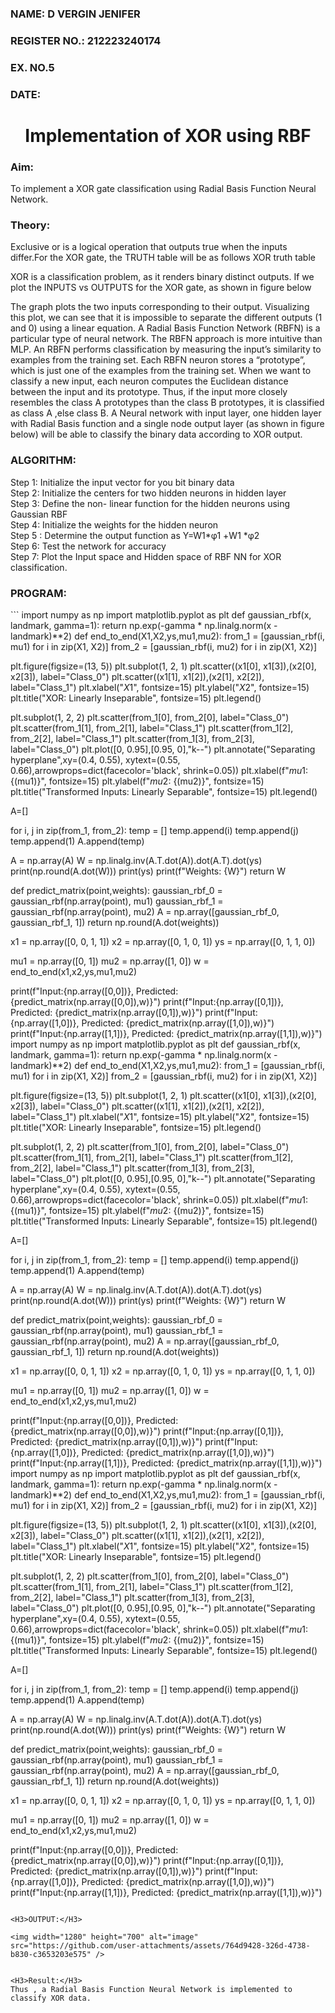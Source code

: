 <H3>NAME: D VERGIN JENIFER</H3>
<H3>REGISTER NO.: 212223240174</H3>
<H3>EX. NO.5</H3>
<H3>DATE:</H3>
<H1 ALIGN =CENTER>Implementation of XOR  using RBF</H1>
<H3>Aim:</H3>
To implement a XOR gate classification using Radial Basis Function  Neural Network.

<H3>Theory:</H3>
<P>Exclusive or is a logical operation that outputs true when the inputs differ.For the XOR gate, the TRUTH table will be as follows XOR truth table </P>

<P>XOR is a classification problem, as it renders binary distinct outputs. If we plot the INPUTS vs OUTPUTS for the XOR gate, as shown in figure below </P>




<P>The graph plots the two inputs corresponding to their output. Visualizing this plot, we can see that it is impossible to separate the different outputs (1 and 0) using a linear equation.
A Radial Basis Function Network (RBFN) is a particular type of neural network. The RBFN approach is more intuitive than MLP. An RBFN performs classification by measuring the input’s similarity to examples from the training set. Each RBFN neuron stores a “prototype”, which is just one of the examples from the training set. When we want to classify a new input, each neuron computes the Euclidean distance between the input and its prototype. Thus, if the input more closely resembles the class A prototypes than the class B prototypes, it is classified as class A ,else class B.
A Neural network with input layer, one hidden layer with Radial Basis function and a single node output layer (as shown in figure below) will be able to classify the binary data according to XOR output.
</P>





<H3>ALGORITHM:</H3>
Step 1: Initialize the input  vector for you bit binary data<Br>
Step 2: Initialize the centers for two hidden neurons in hidden layer<Br>
Step 3: Define the non- linear function for the hidden neurons using Gaussian RBF<br>
Step 4: Initialize the weights for the hidden neuron <br>
Step 5 : Determine the output  function as 
                 Y=W1*φ1 +W1 *φ2 <br>
Step 6: Test the network for accuracy<br>
Step 7: Plot the Input space and Hidden space of RBF NN for XOR classification.

<H3>PROGRAM:</H3>
```
import numpy as np
import matplotlib.pyplot as plt
def gaussian_rbf(x, landmark, gamma=1):
  return np.exp(-gamma * np.linalg.norm(x - landmark)**2)
def end_to_end(X1,X2,ys,mu1,mu2):
  from_1 = [gaussian_rbf(i, mu1) for i in zip(X1, X2)]
  from_2 = [gaussian_rbf(i, mu2) for i in zip(X1, X2)]
  
  plt.figure(figsize=(13, 5))
  plt.subplot(1, 2, 1)
  plt.scatter((x1[0], x1[3]),(x2[0], x2[3]), label="Class_0")
  plt.scatter((x1[1], x1[2]),(x2[1], x2[2]), label="Class_1")
  plt.xlabel("$X1$", fontsize=15)
  plt.ylabel("$X2$", fontsize=15)
  plt.title("XOR: Linearly Inseparable", fontsize=15)
  plt.legend()

  plt.subplot(1, 2, 2)
  plt.scatter(from_1[0], from_2[0], label="Class_0")
  plt.scatter(from_1[1], from_2[1], label="Class_1")
  plt.scatter(from_1[2], from_2[2], label="Class_1")
  plt.scatter(from_1[3], from_2[3], label="Class_0")
  plt.plot([0, 0.95],[0.95, 0],"k--")
  plt.annotate("Separating hyperplane",xy=(0.4, 0.55), xytext=(0.55, 0.66),arrowprops=dict(facecolor='black', shrink=0.05))
  plt.xlabel(f"$mu1$: {(mu1)}", fontsize=15)
  plt.ylabel(f"$mu2$: {(mu2)}", fontsize=15)
  plt.title("Transformed Inputs: Linearly Separable", fontsize=15)
  plt.legend()

  A=[]

  for i, j in zip(from_1, from_2):
    temp = []
    temp.append(i)
    temp.append(j)
    temp.append(1)
    A.append(temp)

  A = np.array(A)
  W = np.linalg.inv(A.T.dot(A)).dot(A.T).dot(ys)
  print(np.round(A.dot(W)))
  print(ys)
  print(f"Weights: {W}")
  return W

def predict_matrix(point,weights):
  gaussian_rbf_0 = gaussian_rbf(np.array(point), mu1)
  gaussian_rbf_1 = gaussian_rbf(np.array(point), mu2)
  A = np.array([gaussian_rbf_0, gaussian_rbf_1, 1])
  return np.round(A.dot(weights))

x1 = np.array([0, 0, 1, 1])
x2 = np.array([0, 1, 0, 1])
ys = np.array([0, 1, 1, 0])

mu1 = np.array([0, 1])
mu2 = np.array([1, 0])
w = end_to_end(x1,x2,ys,mu1,mu2)

print(f"Input:{np.array([0,0])}, Predicted: {predict_matrix(np.array([0,0]),w)}")
print(f"Input:{np.array([0,1])}, Predicted: {predict_matrix(np.array([0,1]),w)}")
print(f"Input:{np.array([1,0])}, Predicted: {predict_matrix(np.array([1,0]),w)}")
print(f"Input:{np.array([1,1])}, Predicted: {predict_matrix(np.array([1,1]),w)}")
import numpy as np
import matplotlib.pyplot as plt
def gaussian_rbf(x, landmark, gamma=1):
  return np.exp(-gamma * np.linalg.norm(x - landmark)**2)
def end_to_end(X1,X2,ys,mu1,mu2):
  from_1 = [gaussian_rbf(i, mu1) for i in zip(X1, X2)]
  from_2 = [gaussian_rbf(i, mu2) for i in zip(X1, X2)]
  
  plt.figure(figsize=(13, 5))
  plt.subplot(1, 2, 1)
  plt.scatter((x1[0], x1[3]),(x2[0], x2[3]), label="Class_0")
  plt.scatter((x1[1], x1[2]),(x2[1], x2[2]), label="Class_1")
  plt.xlabel("$X1$", fontsize=15)
  plt.ylabel("$X2$", fontsize=15)
  plt.title("XOR: Linearly Inseparable", fontsize=15)
  plt.legend()

  plt.subplot(1, 2, 2)
  plt.scatter(from_1[0], from_2[0], label="Class_0")
  plt.scatter(from_1[1], from_2[1], label="Class_1")
  plt.scatter(from_1[2], from_2[2], label="Class_1")
  plt.scatter(from_1[3], from_2[3], label="Class_0")
  plt.plot([0, 0.95],[0.95, 0],"k--")
  plt.annotate("Separating hyperplane",xy=(0.4, 0.55), xytext=(0.55, 0.66),arrowprops=dict(facecolor='black', shrink=0.05))
  plt.xlabel(f"$mu1$: {(mu1)}", fontsize=15)
  plt.ylabel(f"$mu2$: {(mu2)}", fontsize=15)
  plt.title("Transformed Inputs: Linearly Separable", fontsize=15)
  plt.legend()

  A=[]

  for i, j in zip(from_1, from_2):
    temp = []
    temp.append(i)
    temp.append(j)
    temp.append(1)
    A.append(temp)

  A = np.array(A)
  W = np.linalg.inv(A.T.dot(A)).dot(A.T).dot(ys)
  print(np.round(A.dot(W)))
  print(ys)
  print(f"Weights: {W}")
  return W

def predict_matrix(point,weights):
  gaussian_rbf_0 = gaussian_rbf(np.array(point), mu1)
  gaussian_rbf_1 = gaussian_rbf(np.array(point), mu2)
  A = np.array([gaussian_rbf_0, gaussian_rbf_1, 1])
  return np.round(A.dot(weights))

x1 = np.array([0, 0, 1, 1])
x2 = np.array([0, 1, 0, 1])
ys = np.array([0, 1, 1, 0])

mu1 = np.array([0, 1])
mu2 = np.array([1, 0])
w = end_to_end(x1,x2,ys,mu1,mu2)

print(f"Input:{np.array([0,0])}, Predicted: {predict_matrix(np.array([0,0]),w)}")
print(f"Input:{np.array([0,1])}, Predicted: {predict_matrix(np.array([0,1]),w)}")
print(f"Input:{np.array([1,0])}, Predicted: {predict_matrix(np.array([1,0]),w)}")
print(f"Input:{np.array([1,1])}, Predicted: {predict_matrix(np.array([1,1]),w)}")
import numpy as np
import matplotlib.pyplot as plt
def gaussian_rbf(x, landmark, gamma=1):
  return np.exp(-gamma * np.linalg.norm(x - landmark)**2)
def end_to_end(X1,X2,ys,mu1,mu2):
  from_1 = [gaussian_rbf(i, mu1) for i in zip(X1, X2)]
  from_2 = [gaussian_rbf(i, mu2) for i in zip(X1, X2)]
  
  plt.figure(figsize=(13, 5))
  plt.subplot(1, 2, 1)
  plt.scatter((x1[0], x1[3]),(x2[0], x2[3]), label="Class_0")
  plt.scatter((x1[1], x1[2]),(x2[1], x2[2]), label="Class_1")
  plt.xlabel("$X1$", fontsize=15)
  plt.ylabel("$X2$", fontsize=15)
  plt.title("XOR: Linearly Inseparable", fontsize=15)
  plt.legend()

  plt.subplot(1, 2, 2)
  plt.scatter(from_1[0], from_2[0], label="Class_0")
  plt.scatter(from_1[1], from_2[1], label="Class_1")
  plt.scatter(from_1[2], from_2[2], label="Class_1")
  plt.scatter(from_1[3], from_2[3], label="Class_0")
  plt.plot([0, 0.95],[0.95, 0],"k--")
  plt.annotate("Separating hyperplane",xy=(0.4, 0.55), xytext=(0.55, 0.66),arrowprops=dict(facecolor='black', shrink=0.05))
  plt.xlabel(f"$mu1$: {(mu1)}", fontsize=15)
  plt.ylabel(f"$mu2$: {(mu2)}", fontsize=15)
  plt.title("Transformed Inputs: Linearly Separable", fontsize=15)
  plt.legend()

  A=[]

  for i, j in zip(from_1, from_2):
    temp = []
    temp.append(i)
    temp.append(j)
    temp.append(1)
    A.append(temp)

  A = np.array(A)
  W = np.linalg.inv(A.T.dot(A)).dot(A.T).dot(ys)
  print(np.round(A.dot(W)))
  print(ys)
  print(f"Weights: {W}")
  return W

def predict_matrix(point,weights):
  gaussian_rbf_0 = gaussian_rbf(np.array(point), mu1)
  gaussian_rbf_1 = gaussian_rbf(np.array(point), mu2)
  A = np.array([gaussian_rbf_0, gaussian_rbf_1, 1])
  return np.round(A.dot(weights))

x1 = np.array([0, 0, 1, 1])
x2 = np.array([0, 1, 0, 1])
ys = np.array([0, 1, 1, 0])

mu1 = np.array([0, 1])
mu2 = np.array([1, 0])
w = end_to_end(x1,x2,ys,mu1,mu2)

print(f"Input:{np.array([0,0])}, Predicted: {predict_matrix(np.array([0,0]),w)}")
print(f"Input:{np.array([0,1])}, Predicted: {predict_matrix(np.array([0,1]),w)}")
print(f"Input:{np.array([1,0])}, Predicted: {predict_matrix(np.array([1,0]),w)}")
print(f"Input:{np.array([1,1])}, Predicted: {predict_matrix(np.array([1,1]),w)}")
```

<H3>OUTPUT:</H3>

<img width="1280" height="700" alt="image" src="https://github.com/user-attachments/assets/764d9428-326d-4738-b830-c3653203e575" />


<H3>Result:</H3>
Thus , a Radial Basis Function Neural Network is implemented to classify XOR data.









